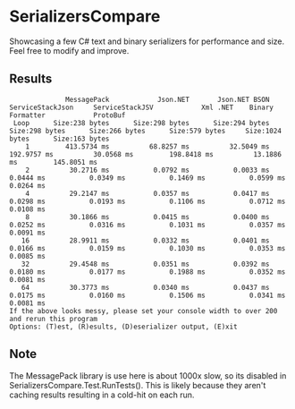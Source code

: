SerializersCompare
==================
Showcasing a few C# text and binary serializers for performance and size. Feel free to modify and improve.

Results
-------

				  MessagePack            Json.NET       Json.NET BSON    ServiceStackJson     ServiceStackJSV            Xml .NET    Binary Formatter            ProtoBuf
	 Loop      Size:238 bytes      Size:298 bytes      Size:294 bytes      Size:298 bytes      Size:266 bytes      Size:579 bytes     Size:1024 bytes      Size:163 bytes
		1         413.5734 ms          68.8257 ms          32.5049 ms         192.9757 ms          30.0568 ms         198.8418 ms          13.1886 ms         145.8051 ms
		2          30.2716 ms           0.0792 ms           0.0033 ms           0.0444 ms           0.0349 ms           0.1469 ms           0.0599 ms           0.0264 ms
		4          29.2147 ms           0.0357 ms           0.0417 ms           0.0298 ms           0.0193 ms           0.1106 ms           0.0712 ms           0.0108 ms
		8          30.1866 ms           0.0415 ms           0.0400 ms           0.0252 ms           0.0316 ms           0.1031 ms           0.0357 ms           0.0091 ms
	   16          28.9911 ms           0.0332 ms           0.0401 ms           0.0166 ms           0.0159 ms           0.1030 ms           0.0353 ms           0.0085 ms
	   32          29.4548 ms           0.0351 ms           0.0392 ms           0.0180 ms           0.0177 ms           0.1988 ms           0.0352 ms           0.0081 ms
	   64          30.3773 ms           0.0340 ms           0.0437 ms           0.0175 ms           0.0160 ms           0.1506 ms           0.0341 ms           0.0081 ms
	If the above looks messy, please set your console width to over 200 and rerun this program
	Options: (T)est, (R)esults, (D)eserializer output, (E)xit

Note
---
The MessagePack library is use here is about 1000x slow, so its disabled in SerializersCompare.Test.RunTests(). This is likely because they aren't caching results resulting in a cold-hit on each run.